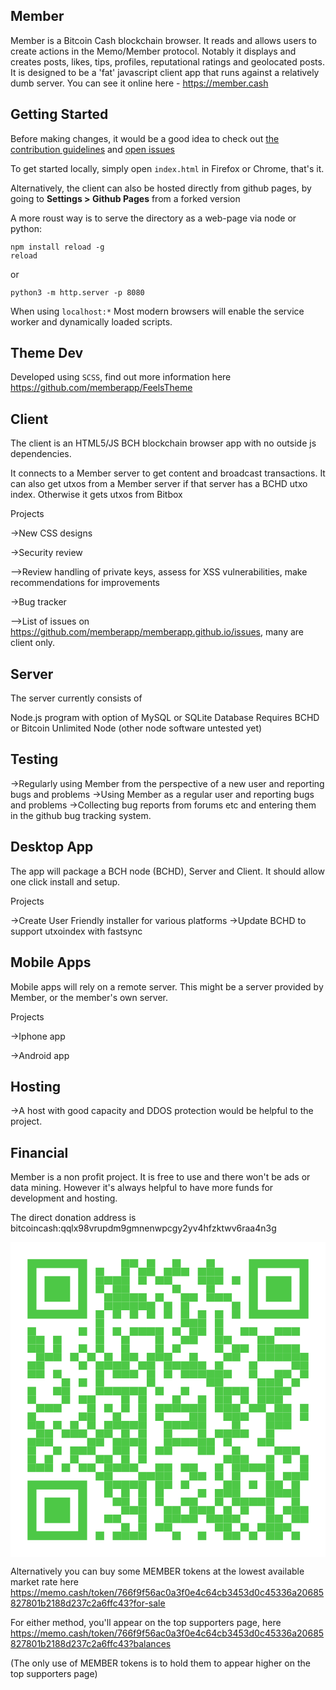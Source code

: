 ## Member

Member is a Bitcoin Cash blockchain browser. It reads and allows users to create actions in the Memo/Member protocol.
Notably it displays and creates posts, likes, tips, profiles, reputational ratings and geolocated posts.
It is designed to be a 'fat' javascript client app that runs against a relatively dumb server.
You can see it online here - https://member.cash

## Getting Started

Before making changes, it would be a good idea to check
out [the contribution guidelines](CONTRIBUTING.md)
and [open issues](https://github.com/memberapp/memberapp.github.io/issues)

To get started locally, simply open `index.html` in Firefox or Chrome, that's it.

Alternatively, the client can also be hosted directly from github pages,
by going to **Settings > Github Pages** from a forked version

A more roust way is to serve the directory as a web-page via node or python:

    npm install reload -g
    reload

or

    python3 -m http.server -p 8080

When using `localhost:*` Most modern browsers will enable the service worker
and dynamically loaded scripts.

## Theme Dev

Developed using `SCSS`, find out more information here https://github.com/memberapp/FeelsTheme

## Client

The client is an HTML5/JS BCH blockchain browser app with no outside js
dependencies.

It connects to a Member server to get content and broadcast transactions. It
can also get utxos from a Member server if that server has a BCHD utxo index.
Otherwise it gets utxos from Bitbox

Projects

->New CSS designs

->Security review

-->Review handling of private keys, assess for XSS vulnerabilities, make recommendations for improvements

->Bug tracker

-->List of issues on https://github.com/memberapp/memberapp.github.io/issues, many are client only.

## Server

The server currently consists of

Node.js program with option of MySQL or SQLite Database
Requires BCHD or Bitcoin Unlimited Node (other node software untested yet)

## Testing

->Regularly using Member from the perspective of a new user and reporting bugs and problems
->Using Member as a regular user and reporting bugs and problems
->Collecting bug reports from forums etc and entering them in the github bug tracking system.

## Desktop App

The app will package a BCH node (BCHD), Server and Client. It should allow one click install and setup.

Projects

->Create User Friendly installer for various platforms
->Update BCHD to support utxoindex with fastsync

## Mobile Apps

Mobile apps will rely on a remote server. This might be a server provided by Member, or the member's own server.

Projects

->Iphone app

->Android app

## Hosting

->A host with good capacity and DDOS protection would be helpful to the project.

## Financial

Member is a non profit project. It is free to use and there won't be ads or data mining. However it's always helpful to have more funds for development and hosting.

The direct donation address is bitcoincash:qqlx98vrupdm9gmnenwpcgy2yv4hfzktwv6raa4n3g

<?xml version="1.0" encoding="utf-8"?>
<!DOCTYPE svg PUBLIC "-//W3C//DTD SVG 1.1//EN" "http://www.w3.org/Graphics/SVG/1.1/DTD/svg11.dtd">
<svg version="1.1" id="Layer_1" xmlns="http://www.w3.org/2000/svg" xmlns:xlink="http://www.w3.org/1999/xlink" x="0px" y="0px"
width="1147px" height="1147px" viewBox="0 0 1147 1147" enable-background="new 0 0 1147 1147" xml:space="preserve">
<rect x="0" y="0" width="1147" height="1147" fill="rgb(255,255,255)" /><g transform="translate(62,62)"><g transform="translate(341,0) scale(0.31,0.31)"><g transform="" style="fill: rgb(77, 200, 70);">
<rect width="100" height="100"/>
</g></g><g transform="translate(372,0) scale(0.31,0.31)"><g transform="" style="fill: rgb(77, 200, 70);">
<rect width="100" height="100"/>
</g></g><g transform="translate(434,0) scale(0.31,0.31)"><g transform="" style="fill: rgb(77, 200, 70);">
<rect width="100" height="100"/>
</g></g><g transform="translate(527,0) scale(0.31,0.31)"><g transform="" style="fill: rgb(77, 200, 70);">
<rect width="100" height="100"/>
</g></g><g transform="translate(651,0) scale(0.31,0.31)"><g transform="" style="fill: rgb(77, 200, 70);">
<rect width="100" height="100"/>
</g></g><g transform="translate(248,31) scale(0.31,0.31)"><g transform="" style="fill: rgb(77, 200, 70);">
<rect width="100" height="100"/>
</g></g><g transform="translate(341,31) scale(0.31,0.31)"><g transform="" style="fill: rgb(77, 200, 70);">
<rect width="100" height="100"/>
</g></g><g transform="translate(403,31) scale(0.31,0.31)"><g transform="" style="fill: rgb(77, 200, 70);">
<rect width="100" height="100"/>
</g></g><g transform="translate(434,31) scale(0.31,0.31)"><g transform="" style="fill: rgb(77, 200, 70);">
<rect width="100" height="100"/>
</g></g><g transform="translate(496,31) scale(0.31,0.31)"><g transform="" style="fill: rgb(77, 200, 70);">
<rect width="100" height="100"/>
</g></g><g transform="translate(527,31) scale(0.31,0.31)"><g transform="" style="fill: rgb(77, 200, 70);">
<rect width="100" height="100"/>
</g></g><g transform="translate(558,31) scale(0.31,0.31)"><g transform="" style="fill: rgb(77, 200, 70);">
<rect width="100" height="100"/>
</g></g><g transform="translate(620,31) scale(0.31,0.31)"><g transform="" style="fill: rgb(77, 200, 70);">
<rect width="100" height="100"/>
</g></g><g transform="translate(651,31) scale(0.31,0.31)"><g transform="" style="fill: rgb(77, 200, 70);">
<rect width="100" height="100"/>
</g></g><g transform="translate(682,31) scale(0.31,0.31)"><g transform="" style="fill: rgb(77, 200, 70);">
<rect width="100" height="100"/>
</g></g><g transform="translate(248,62) scale(0.31,0.31)"><g transform="" style="fill: rgb(77, 200, 70);">
<rect width="100" height="100"/>
</g></g><g transform="translate(279,62) scale(0.31,0.31)"><g transform="" style="fill: rgb(77, 200, 70);">
<rect width="100" height="100"/>
</g></g><g transform="translate(310,62) scale(0.31,0.31)"><g transform="" style="fill: rgb(77, 200, 70);">
<rect width="100" height="100"/>
</g></g><g transform="translate(341,62) scale(0.31,0.31)"><g transform="" style="fill: rgb(77, 200, 70);">
<rect width="100" height="100"/>
</g></g><g transform="translate(403,62) scale(0.31,0.31)"><g transform="" style="fill: rgb(77, 200, 70);">
<rect width="100" height="100"/>
</g></g><g transform="translate(465,62) scale(0.31,0.31)"><g transform="" style="fill: rgb(77, 200, 70);">
<rect width="100" height="100"/>
</g></g><g transform="translate(496,62) scale(0.31,0.31)"><g transform="" style="fill: rgb(77, 200, 70);">
<rect width="100" height="100"/>
</g></g><g transform="translate(620,62) scale(0.31,0.31)"><g transform="" style="fill: rgb(77, 200, 70);">
<rect width="100" height="100"/>
</g></g><g transform="translate(651,62) scale(0.31,0.31)"><g transform="" style="fill: rgb(77, 200, 70);">
<rect width="100" height="100"/>
</g></g><g transform="translate(682,62) scale(0.31,0.31)"><g transform="" style="fill: rgb(77, 200, 70);">
<rect width="100" height="100"/>
</g></g><g transform="translate(744,62) scale(0.31,0.31)"><g transform="" style="fill: rgb(77, 200, 70);">
<rect width="100" height="100"/>
</g></g><g transform="translate(248,93) scale(0.31,0.31)"><g transform="" style="fill: rgb(77, 200, 70);">
<rect width="100" height="100"/>
</g></g><g transform="translate(310,93) scale(0.31,0.31)"><g transform="" style="fill: rgb(77, 200, 70);">
<rect width="100" height="100"/>
</g></g><g transform="translate(341,93) scale(0.31,0.31)"><g transform="" style="fill: rgb(77, 200, 70);">
<rect width="100" height="100"/>
</g></g><g transform="translate(527,93) scale(0.31,0.31)"><g transform="" style="fill: rgb(77, 200, 70);">
<rect width="100" height="100"/>
</g></g><g transform="translate(651,93) scale(0.31,0.31)"><g transform="" style="fill: rgb(77, 200, 70);">
<rect width="100" height="100"/>
</g></g><g transform="translate(279,124) scale(0.31,0.31)"><g transform="" style="fill: rgb(77, 200, 70);">
<rect width="100" height="100"/>
</g></g><g transform="translate(310,124) scale(0.31,0.31)"><g transform="" style="fill: rgb(77, 200, 70);">
<rect width="100" height="100"/>
</g></g><g transform="translate(341,124) scale(0.31,0.31)"><g transform="" style="fill: rgb(77, 200, 70);">
<rect width="100" height="100"/>
</g></g><g transform="translate(372,124) scale(0.31,0.31)"><g transform="" style="fill: rgb(77, 200, 70);">
<rect width="100" height="100"/>
</g></g><g transform="translate(403,124) scale(0.31,0.31)"><g transform="" style="fill: rgb(77, 200, 70);">
<rect width="100" height="100"/>
</g></g><g transform="translate(465,124) scale(0.31,0.31)"><g transform="" style="fill: rgb(77, 200, 70);">
<rect width="100" height="100"/>
</g></g><g transform="translate(558,124) scale(0.31,0.31)"><g transform="" style="fill: rgb(77, 200, 70);">
<rect width="100" height="100"/>
</g></g><g transform="translate(589,124) scale(0.31,0.31)"><g transform="" style="fill: rgb(77, 200, 70);">
<rect width="100" height="100"/>
</g></g><g transform="translate(651,124) scale(0.31,0.31)"><g transform="" style="fill: rgb(77, 200, 70);">
<rect width="100" height="100"/>
</g></g><g transform="translate(682,124) scale(0.31,0.31)"><g transform="" style="fill: rgb(77, 200, 70);">
<rect width="100" height="100"/>
</g></g><g transform="translate(713,124) scale(0.31,0.31)"><g transform="" style="fill: rgb(77, 200, 70);">
<rect width="100" height="100"/>
</g></g><g transform="translate(279,155) scale(0.31,0.31)"><g transform="" style="fill: rgb(77, 200, 70);">
<rect width="100" height="100"/>
</g></g><g transform="translate(310,155) scale(0.31,0.31)"><g transform="" style="fill: rgb(77, 200, 70);">
<rect width="100" height="100"/>
</g></g><g transform="translate(341,155) scale(0.31,0.31)"><g transform="" style="fill: rgb(77, 200, 70);">
<rect width="100" height="100"/>
</g></g><g transform="translate(372,155) scale(0.31,0.31)"><g transform="" style="fill: rgb(77, 200, 70);">
<rect width="100" height="100"/>
</g></g><g transform="translate(403,155) scale(0.31,0.31)"><g transform="" style="fill: rgb(77, 200, 70);">
<rect width="100" height="100"/>
</g></g><g transform="translate(434,155) scale(0.31,0.31)"><g transform="" style="fill: rgb(77, 200, 70);">
<rect width="100" height="100"/>
</g></g><g transform="translate(496,155) scale(0.31,0.31)"><g transform="" style="fill: rgb(77, 200, 70);">
<rect width="100" height="100"/>
</g></g><g transform="translate(558,155) scale(0.31,0.31)"><g transform="" style="fill: rgb(77, 200, 70);">
<rect width="100" height="100"/>
</g></g><g transform="translate(744,155) scale(0.31,0.31)"><g transform="" style="fill: rgb(77, 200, 70);">
<rect width="100" height="100"/>
</g></g><g transform="translate(248,186) scale(0.31,0.31)"><g transform="" style="fill: rgb(77, 200, 70);">
<rect width="100" height="100"/>
</g></g><g transform="translate(310,186) scale(0.31,0.31)"><g transform="" style="fill: rgb(77, 200, 70);">
<rect width="100" height="100"/>
</g></g><g transform="translate(372,186) scale(0.31,0.31)"><g transform="" style="fill: rgb(77, 200, 70);">
<rect width="100" height="100"/>
</g></g><g transform="translate(434,186) scale(0.31,0.31)"><g transform="" style="fill: rgb(77, 200, 70);">
<rect width="100" height="100"/>
</g></g><g transform="translate(496,186) scale(0.31,0.31)"><g transform="" style="fill: rgb(77, 200, 70);">
<rect width="100" height="100"/>
</g></g><g transform="translate(558,186) scale(0.31,0.31)"><g transform="" style="fill: rgb(77, 200, 70);">
<rect width="100" height="100"/>
</g></g><g transform="translate(620,186) scale(0.31,0.31)"><g transform="" style="fill: rgb(77, 200, 70);">
<rect width="100" height="100"/>
</g></g><g transform="translate(682,186) scale(0.31,0.31)"><g transform="" style="fill: rgb(77, 200, 70);">
<rect width="100" height="100"/>
</g></g><g transform="translate(744,186) scale(0.31,0.31)"><g transform="" style="fill: rgb(77, 200, 70);">
<rect width="100" height="100"/>
</g></g><g transform="translate(248,217) scale(0.31,0.31)"><g transform="" style="fill: rgb(77, 200, 70);">
<rect width="100" height="100"/>
</g></g><g transform="translate(558,217) scale(0.31,0.31)"><g transform="" style="fill: rgb(77, 200, 70);">
<rect width="100" height="100"/>
</g></g><g transform="translate(589,217) scale(0.31,0.31)"><g transform="" style="fill: rgb(77, 200, 70);">
<rect width="100" height="100"/>
</g></g><g transform="translate(620,217) scale(0.31,0.31)"><g transform="" style="fill: rgb(77, 200, 70);">
<rect width="100" height="100"/>
</g></g><g transform="translate(682,217) scale(0.31,0.31)"><g transform="" style="fill: rgb(77, 200, 70);">
<rect width="100" height="100"/>
</g></g><g transform="translate(0,248) scale(0.31,0.31)"><g transform="" style="fill: rgb(77, 200, 70);">
<rect width="100" height="100"/>
</g></g><g transform="translate(186,248) scale(0.31,0.31)"><g transform="" style="fill: rgb(77, 200, 70);">
<rect width="100" height="100"/>
</g></g><g transform="translate(248,248) scale(0.31,0.31)"><g transform="" style="fill: rgb(77, 200, 70);">
<rect width="100" height="100"/>
</g></g><g transform="translate(310,248) scale(0.31,0.31)"><g transform="" style="fill: rgb(77, 200, 70);">
<rect width="100" height="100"/>
</g></g><g transform="translate(372,248) scale(0.31,0.31)"><g transform="" style="fill: rgb(77, 200, 70);">
<rect width="100" height="100"/>
</g></g><g transform="translate(403,248) scale(0.31,0.31)"><g transform="" style="fill: rgb(77, 200, 70);">
<rect width="100" height="100"/>
</g></g><g transform="translate(434,248) scale(0.31,0.31)"><g transform="" style="fill: rgb(77, 200, 70);">
<rect width="100" height="100"/>
</g></g><g transform="translate(465,248) scale(0.31,0.31)"><g transform="" style="fill: rgb(77, 200, 70);">
<rect width="100" height="100"/>
</g></g><g transform="translate(527,248) scale(0.31,0.31)"><g transform="" style="fill: rgb(77, 200, 70);">
<rect width="100" height="100"/>
</g></g><g transform="translate(589,248) scale(0.31,0.31)"><g transform="" style="fill: rgb(77, 200, 70);">
<rect width="100" height="100"/>
</g></g><g transform="translate(620,248) scale(0.31,0.31)"><g transform="" style="fill: rgb(77, 200, 70);">
<rect width="100" height="100"/>
</g></g><g transform="translate(682,248) scale(0.31,0.31)"><g transform="" style="fill: rgb(77, 200, 70);">
<rect width="100" height="100"/>
</g></g><g transform="translate(775,248) scale(0.31,0.31)"><g transform="" style="fill: rgb(77, 200, 70);">
<rect width="100" height="100"/>
</g></g><g transform="translate(806,248) scale(0.31,0.31)"><g transform="" style="fill: rgb(77, 200, 70);">
<rect width="100" height="100"/>
</g></g><g transform="translate(899,248) scale(0.31,0.31)"><g transform="" style="fill: rgb(77, 200, 70);">
<rect width="100" height="100"/>
</g></g><g transform="translate(930,248) scale(0.31,0.31)"><g transform="" style="fill: rgb(77, 200, 70);">
<rect width="100" height="100"/>
</g></g><g transform="translate(961,248) scale(0.31,0.31)"><g transform="" style="fill: rgb(77, 200, 70);">
<rect width="100" height="100"/>
</g></g><g transform="translate(0,279) scale(0.31,0.31)"><g transform="" style="fill: rgb(77, 200, 70);">
<rect width="100" height="100"/>
</g></g><g transform="translate(31,279) scale(0.31,0.31)"><g transform="" style="fill: rgb(77, 200, 70);">
<rect width="100" height="100"/>
</g></g><g transform="translate(93,279) scale(0.31,0.31)"><g transform="" style="fill: rgb(77, 200, 70);">
<rect width="100" height="100"/>
</g></g><g transform="translate(248,279) scale(0.31,0.31)"><g transform="" style="fill: rgb(77, 200, 70);">
<rect width="100" height="100"/>
</g></g><g transform="translate(341,279) scale(0.31,0.31)"><g transform="" style="fill: rgb(77, 200, 70);">
<rect width="100" height="100"/>
</g></g><g transform="translate(465,279) scale(0.31,0.31)"><g transform="" style="fill: rgb(77, 200, 70);">
<rect width="100" height="100"/>
</g></g><g transform="translate(558,279) scale(0.31,0.31)"><g transform="" style="fill: rgb(77, 200, 70);">
<rect width="100" height="100"/>
</g></g><g transform="translate(589,279) scale(0.31,0.31)"><g transform="" style="fill: rgb(77, 200, 70);">
<rect width="100" height="100"/>
</g></g><g transform="translate(682,279) scale(0.31,0.31)"><g transform="" style="fill: rgb(77, 200, 70);">
<rect width="100" height="100"/>
</g></g><g transform="translate(713,279) scale(0.31,0.31)"><g transform="" style="fill: rgb(77, 200, 70);">
<rect width="100" height="100"/>
</g></g><g transform="translate(837,279) scale(0.31,0.31)"><g transform="" style="fill: rgb(77, 200, 70);">
<rect width="100" height="100"/>
</g></g><g transform="translate(868,279) scale(0.31,0.31)"><g transform="" style="fill: rgb(77, 200, 70);">
<rect width="100" height="100"/>
</g></g><g transform="translate(0,310) scale(0.31,0.31)"><g transform="" style="fill: rgb(77, 200, 70);">
<rect width="100" height="100"/>
</g></g><g transform="translate(31,310) scale(0.31,0.31)"><g transform="" style="fill: rgb(77, 200, 70);">
<rect width="100" height="100"/>
</g></g><g transform="translate(93,310) scale(0.31,0.31)"><g transform="" style="fill: rgb(77, 200, 70);">
<rect width="100" height="100"/>
</g></g><g transform="translate(186,310) scale(0.31,0.31)"><g transform="" style="fill: rgb(77, 200, 70);">
<rect width="100" height="100"/>
</g></g><g transform="translate(248,310) scale(0.31,0.31)"><g transform="" style="fill: rgb(77, 200, 70);">
<rect width="100" height="100"/>
</g></g><g transform="translate(341,310) scale(0.31,0.31)"><g transform="" style="fill: rgb(77, 200, 70);">
<rect width="100" height="100"/>
</g></g><g transform="translate(465,310) scale(0.31,0.31)"><g transform="" style="fill: rgb(77, 200, 70);">
<rect width="100" height="100"/>
</g></g><g transform="translate(527,310) scale(0.31,0.31)"><g transform="" style="fill: rgb(77, 200, 70);">
<rect width="100" height="100"/>
</g></g><g transform="translate(682,310) scale(0.31,0.31)"><g transform="" style="fill: rgb(77, 200, 70);">
<rect width="100" height="100"/>
</g></g><g transform="translate(744,310) scale(0.31,0.31)"><g transform="" style="fill: rgb(77, 200, 70);">
<rect width="100" height="100"/>
</g></g><g transform="translate(775,310) scale(0.31,0.31)"><g transform="" style="fill: rgb(77, 200, 70);">
<rect width="100" height="100"/>
</g></g><g transform="translate(837,310) scale(0.31,0.31)"><g transform="" style="fill: rgb(77, 200, 70);">
<rect width="100" height="100"/>
</g></g><g transform="translate(868,310) scale(0.31,0.31)"><g transform="" style="fill: rgb(77, 200, 70);">
<rect width="100" height="100"/>
</g></g><g transform="translate(899,310) scale(0.31,0.31)"><g transform="" style="fill: rgb(77, 200, 70);">
<rect width="100" height="100"/>
</g></g><g transform="translate(930,310) scale(0.31,0.31)"><g transform="" style="fill: rgb(77, 200, 70);">
<rect width="100" height="100"/>
</g></g><g transform="translate(961,310) scale(0.31,0.31)"><g transform="" style="fill: rgb(77, 200, 70);">
<rect width="100" height="100"/>
</g></g><g transform="translate(31,341) scale(0.31,0.31)"><g transform="" style="fill: rgb(77, 200, 70);">
<rect width="100" height="100"/>
</g></g><g transform="translate(62,341) scale(0.31,0.31)"><g transform="" style="fill: rgb(77, 200, 70);">
<rect width="100" height="100"/>
</g></g><g transform="translate(93,341) scale(0.31,0.31)"><g transform="" style="fill: rgb(77, 200, 70);">
<rect width="100" height="100"/>
</g></g><g transform="translate(155,341) scale(0.31,0.31)"><g transform="" style="fill: rgb(77, 200, 70);">
<rect width="100" height="100"/>
</g></g><g transform="translate(217,341) scale(0.31,0.31)"><g transform="" style="fill: rgb(77, 200, 70);">
<rect width="100" height="100"/>
</g></g><g transform="translate(279,341) scale(0.31,0.31)"><g transform="" style="fill: rgb(77, 200, 70);">
<rect width="100" height="100"/>
</g></g><g transform="translate(341,341) scale(0.31,0.31)"><g transform="" style="fill: rgb(77, 200, 70);">
<rect width="100" height="100"/>
</g></g><g transform="translate(372,341) scale(0.31,0.31)"><g transform="" style="fill: rgb(77, 200, 70);">
<rect width="100" height="100"/>
</g></g><g transform="translate(434,341) scale(0.31,0.31)"><g transform="" style="fill: rgb(77, 200, 70);">
<rect width="100" height="100"/>
</g></g><g transform="translate(465,341) scale(0.31,0.31)"><g transform="" style="fill: rgb(77, 200, 70);">
<rect width="100" height="100"/>
</g></g><g transform="translate(496,341) scale(0.31,0.31)"><g transform="" style="fill: rgb(77, 200, 70);">
<rect width="100" height="100"/>
</g></g><g transform="translate(589,341) scale(0.31,0.31)"><g transform="" style="fill: rgb(77, 200, 70);">
<rect width="100" height="100"/>
</g></g><g transform="translate(713,341) scale(0.31,0.31)"><g transform="" style="fill: rgb(77, 200, 70);">
<rect width="100" height="100"/>
</g></g><g transform="translate(744,341) scale(0.31,0.31)"><g transform="" style="fill: rgb(77, 200, 70);">
<rect width="100" height="100"/>
</g></g><g transform="translate(837,341) scale(0.31,0.31)"><g transform="" style="fill: rgb(77, 200, 70);">
<rect width="100" height="100"/>
</g></g><g transform="translate(868,341) scale(0.31,0.31)"><g transform="" style="fill: rgb(77, 200, 70);">
<rect width="100" height="100"/>
</g></g><g transform="translate(899,341) scale(0.31,0.31)"><g transform="" style="fill: rgb(77, 200, 70);">
<rect width="100" height="100"/>
</g></g><g transform="translate(930,341) scale(0.31,0.31)"><g transform="" style="fill: rgb(77, 200, 70);">
<rect width="100" height="100"/>
</g></g><g transform="translate(961,341) scale(0.31,0.31)"><g transform="" style="fill: rgb(77, 200, 70);">
<rect width="100" height="100"/>
</g></g><g transform="translate(992,341) scale(0.31,0.31)"><g transform="" style="fill: rgb(77, 200, 70);">
<rect width="100" height="100"/>
</g></g><g transform="translate(0,372) scale(0.31,0.31)"><g transform="" style="fill: rgb(77, 200, 70);">
<rect width="100" height="100"/>
</g></g><g transform="translate(31,372) scale(0.31,0.31)"><g transform="" style="fill: rgb(77, 200, 70);">
<rect width="100" height="100"/>
</g></g><g transform="translate(186,372) scale(0.31,0.31)"><g transform="" style="fill: rgb(77, 200, 70);">
<rect width="100" height="100"/>
</g></g><g transform="translate(248,372) scale(0.31,0.31)"><g transform="" style="fill: rgb(77, 200, 70);">
<rect width="100" height="100"/>
</g></g><g transform="translate(279,372) scale(0.31,0.31)"><g transform="" style="fill: rgb(77, 200, 70);">
<rect width="100" height="100"/>
</g></g><g transform="translate(310,372) scale(0.31,0.31)"><g transform="" style="fill: rgb(77, 200, 70);">
<rect width="100" height="100"/>
</g></g><g transform="translate(341,372) scale(0.31,0.31)"><g transform="" style="fill: rgb(77, 200, 70);">
<rect width="100" height="100"/>
</g></g><g transform="translate(403,372) scale(0.31,0.31)"><g transform="" style="fill: rgb(77, 200, 70);">
<rect width="100" height="100"/>
</g></g><g transform="translate(434,372) scale(0.31,0.31)"><g transform="" style="fill: rgb(77, 200, 70);">
<rect width="100" height="100"/>
</g></g><g transform="translate(496,372) scale(0.31,0.31)"><g transform="" style="fill: rgb(77, 200, 70);">
<rect width="100" height="100"/>
</g></g><g transform="translate(527,372) scale(0.31,0.31)"><g transform="" style="fill: rgb(77, 200, 70);">
<rect width="100" height="100"/>
</g></g><g transform="translate(558,372) scale(0.31,0.31)"><g transform="" style="fill: rgb(77, 200, 70);">
<rect width="100" height="100"/>
</g></g><g transform="translate(589,372) scale(0.31,0.31)"><g transform="" style="fill: rgb(77, 200, 70);">
<rect width="100" height="100"/>
</g></g><g transform="translate(620,372) scale(0.31,0.31)"><g transform="" style="fill: rgb(77, 200, 70);">
<rect width="100" height="100"/>
</g></g><g transform="translate(682,372) scale(0.31,0.31)"><g transform="" style="fill: rgb(77, 200, 70);">
<rect width="100" height="100"/>
</g></g><g transform="translate(806,372) scale(0.31,0.31)"><g transform="" style="fill: rgb(77, 200, 70);">
<rect width="100" height="100"/>
</g></g><g transform="translate(961,372) scale(0.31,0.31)"><g transform="" style="fill: rgb(77, 200, 70);">
<rect width="100" height="100"/>
</g></g><g transform="translate(992,372) scale(0.31,0.31)"><g transform="" style="fill: rgb(77, 200, 70);">
<rect width="100" height="100"/>
</g></g><g transform="translate(0,403) scale(0.31,0.31)"><g transform="" style="fill: rgb(77, 200, 70);">
<rect width="100" height="100"/>
</g></g><g transform="translate(31,403) scale(0.31,0.31)"><g transform="" style="fill: rgb(77, 200, 70);">
<rect width="100" height="100"/>
</g></g><g transform="translate(93,403) scale(0.31,0.31)"><g transform="" style="fill: rgb(77, 200, 70);">
<rect width="100" height="100"/>
</g></g><g transform="translate(248,403) scale(0.31,0.31)"><g transform="" style="fill: rgb(77, 200, 70);">
<rect width="100" height="100"/>
</g></g><g transform="translate(310,403) scale(0.31,0.31)"><g transform="" style="fill: rgb(77, 200, 70);">
<rect width="100" height="100"/>
</g></g><g transform="translate(341,403) scale(0.31,0.31)"><g transform="" style="fill: rgb(77, 200, 70);">
<rect width="100" height="100"/>
</g></g><g transform="translate(372,403) scale(0.31,0.31)"><g transform="" style="fill: rgb(77, 200, 70);">
<rect width="100" height="100"/>
</g></g><g transform="translate(434,403) scale(0.31,0.31)"><g transform="" style="fill: rgb(77, 200, 70);">
<rect width="100" height="100"/>
</g></g><g transform="translate(496,403) scale(0.31,0.31)"><g transform="" style="fill: rgb(77, 200, 70);">
<rect width="100" height="100"/>
</g></g><g transform="translate(558,403) scale(0.31,0.31)"><g transform="" style="fill: rgb(77, 200, 70);">
<rect width="100" height="100"/>
</g></g><g transform="translate(589,403) scale(0.31,0.31)"><g transform="" style="fill: rgb(77, 200, 70);">
<rect width="100" height="100"/>
</g></g><g transform="translate(620,403) scale(0.31,0.31)"><g transform="" style="fill: rgb(77, 200, 70);">
<rect width="100" height="100"/>
</g></g><g transform="translate(651,403) scale(0.31,0.31)"><g transform="" style="fill: rgb(77, 200, 70);">
<rect width="100" height="100"/>
</g></g><g transform="translate(682,403) scale(0.31,0.31)"><g transform="" style="fill: rgb(77, 200, 70);">
<rect width="100" height="100"/>
</g></g><g transform="translate(713,403) scale(0.31,0.31)"><g transform="" style="fill: rgb(77, 200, 70);">
<rect width="100" height="100"/>
</g></g><g transform="translate(806,403) scale(0.31,0.31)"><g transform="" style="fill: rgb(77, 200, 70);">
<rect width="100" height="100"/>
</g></g><g transform="translate(899,403) scale(0.31,0.31)"><g transform="" style="fill: rgb(77, 200, 70);">
<rect width="100" height="100"/>
</g></g><g transform="translate(930,403) scale(0.31,0.31)"><g transform="" style="fill: rgb(77, 200, 70);">
<rect width="100" height="100"/>
</g></g><g transform="translate(992,403) scale(0.31,0.31)"><g transform="" style="fill: rgb(77, 200, 70);">
<rect width="100" height="100"/>
</g></g><g transform="translate(124,434) scale(0.31,0.31)"><g transform="" style="fill: rgb(77, 200, 70);">
<rect width="100" height="100"/>
</g></g><g transform="translate(186,434) scale(0.31,0.31)"><g transform="" style="fill: rgb(77, 200, 70);">
<rect width="100" height="100"/>
</g></g><g transform="translate(248,434) scale(0.31,0.31)"><g transform="" style="fill: rgb(77, 200, 70);">
<rect width="100" height="100"/>
</g></g><g transform="translate(434,434) scale(0.31,0.31)"><g transform="" style="fill: rgb(77, 200, 70);">
<rect width="100" height="100"/>
</g></g><g transform="translate(651,434) scale(0.31,0.31)"><g transform="" style="fill: rgb(77, 200, 70);">
<rect width="100" height="100"/>
</g></g><g transform="translate(682,434) scale(0.31,0.31)"><g transform="" style="fill: rgb(77, 200, 70);">
<rect width="100" height="100"/>
</g></g><g transform="translate(837,434) scale(0.31,0.31)"><g transform="" style="fill: rgb(77, 200, 70);">
<rect width="100" height="100"/>
</g></g><g transform="translate(868,434) scale(0.31,0.31)"><g transform="" style="fill: rgb(77, 200, 70);">
<rect width="100" height="100"/>
</g></g><g transform="translate(899,434) scale(0.31,0.31)"><g transform="" style="fill: rgb(77, 200, 70);">
<rect width="100" height="100"/>
</g></g><g transform="translate(961,434) scale(0.31,0.31)"><g transform="" style="fill: rgb(77, 200, 70);">
<rect width="100" height="100"/>
</g></g><g transform="translate(0,465) scale(0.31,0.31)"><g transform="" style="fill: rgb(77, 200, 70);">
<rect width="100" height="100"/>
</g></g><g transform="translate(93,465) scale(0.31,0.31)"><g transform="" style="fill: rgb(77, 200, 70);">
<rect width="100" height="100"/>
</g></g><g transform="translate(124,465) scale(0.31,0.31)"><g transform="" style="fill: rgb(77, 200, 70);">
<rect width="100" height="100"/>
</g></g><g transform="translate(248,465) scale(0.31,0.31)"><g transform="" style="fill: rgb(77, 200, 70);">
<rect width="100" height="100"/>
</g></g><g transform="translate(279,465) scale(0.31,0.31)"><g transform="" style="fill: rgb(77, 200, 70);">
<rect width="100" height="100"/>
</g></g><g transform="translate(310,465) scale(0.31,0.31)"><g transform="" style="fill: rgb(77, 200, 70);">
<rect width="100" height="100"/>
</g></g><g transform="translate(341,465) scale(0.31,0.31)"><g transform="" style="fill: rgb(77, 200, 70);">
<rect width="100" height="100"/>
</g></g><g transform="translate(372,465) scale(0.31,0.31)"><g transform="" style="fill: rgb(77, 200, 70);">
<rect width="100" height="100"/>
</g></g><g transform="translate(403,465) scale(0.31,0.31)"><g transform="" style="fill: rgb(77, 200, 70);">
<rect width="100" height="100"/>
</g></g><g transform="translate(465,465) scale(0.31,0.31)"><g transform="" style="fill: rgb(77, 200, 70);">
<rect width="100" height="100"/>
</g></g><g transform="translate(558,465) scale(0.31,0.31)"><g transform="" style="fill: rgb(77, 200, 70);">
<rect width="100" height="100"/>
</g></g><g transform="translate(682,465) scale(0.31,0.31)"><g transform="" style="fill: rgb(77, 200, 70);">
<rect width="100" height="100"/>
</g></g><g transform="translate(713,465) scale(0.31,0.31)"><g transform="" style="fill: rgb(77, 200, 70);">
<rect width="100" height="100"/>
</g></g><g transform="translate(744,465) scale(0.31,0.31)"><g transform="" style="fill: rgb(77, 200, 70);">
<rect width="100" height="100"/>
</g></g><g transform="translate(775,465) scale(0.31,0.31)"><g transform="" style="fill: rgb(77, 200, 70);">
<rect width="100" height="100"/>
</g></g><g transform="translate(837,465) scale(0.31,0.31)"><g transform="" style="fill: rgb(77, 200, 70);">
<rect width="100" height="100"/>
</g></g><g transform="translate(868,465) scale(0.31,0.31)"><g transform="" style="fill: rgb(77, 200, 70);">
<rect width="100" height="100"/>
</g></g><g transform="translate(899,465) scale(0.31,0.31)"><g transform="" style="fill: rgb(77, 200, 70);">
<rect width="100" height="100"/>
</g></g><g transform="translate(930,465) scale(0.31,0.31)"><g transform="" style="fill: rgb(77, 200, 70);">
<rect width="100" height="100"/>
</g></g><g transform="translate(0,496) scale(0.31,0.31)"><g transform="" style="fill: rgb(77, 200, 70);">
<rect width="100" height="100"/>
</g></g><g transform="translate(124,496) scale(0.31,0.31)"><g transform="" style="fill: rgb(77, 200, 70);">
<rect width="100" height="100"/>
</g></g><g transform="translate(186,496) scale(0.31,0.31)"><g transform="" style="fill: rgb(77, 200, 70);">
<rect width="100" height="100"/>
</g></g><g transform="translate(217,496) scale(0.31,0.31)"><g transform="" style="fill: rgb(77, 200, 70);">
<rect width="100" height="100"/>
</g></g><g transform="translate(341,496) scale(0.31,0.31)"><g transform="" style="fill: rgb(77, 200, 70);">
<rect width="100" height="100"/>
</g></g><g transform="translate(403,496) scale(0.31,0.31)"><g transform="" style="fill: rgb(77, 200, 70);">
<rect width="100" height="100"/>
</g></g><g transform="translate(527,496) scale(0.31,0.31)"><g transform="" style="fill: rgb(77, 200, 70);">
<rect width="100" height="100"/>
</g></g><g transform="translate(620,496) scale(0.31,0.31)"><g transform="" style="fill: rgb(77, 200, 70);">
<rect width="100" height="100"/>
</g></g><g transform="translate(682,496) scale(0.31,0.31)"><g transform="" style="fill: rgb(77, 200, 70);">
<rect width="100" height="100"/>
</g></g><g transform="translate(713,496) scale(0.31,0.31)"><g transform="" style="fill: rgb(77, 200, 70);">
<rect width="100" height="100"/>
</g></g><g transform="translate(775,496) scale(0.31,0.31)"><g transform="" style="fill: rgb(77, 200, 70);">
<rect width="100" height="100"/>
</g></g><g transform="translate(837,496) scale(0.31,0.31)"><g transform="" style="fill: rgb(77, 200, 70);">
<rect width="100" height="100"/>
</g></g><g transform="translate(868,496) scale(0.31,0.31)"><g transform="" style="fill: rgb(77, 200, 70);">
<rect width="100" height="100"/>
</g></g><g transform="translate(899,496) scale(0.31,0.31)"><g transform="" style="fill: rgb(77, 200, 70);">
<rect width="100" height="100"/>
</g></g><g transform="translate(31,527) scale(0.31,0.31)"><g transform="" style="fill: rgb(77, 200, 70);">
<rect width="100" height="100"/>
</g></g><g transform="translate(62,527) scale(0.31,0.31)"><g transform="" style="fill: rgb(77, 200, 70);">
<rect width="100" height="100"/>
</g></g><g transform="translate(93,527) scale(0.31,0.31)"><g transform="" style="fill: rgb(77, 200, 70);">
<rect width="100" height="100"/>
</g></g><g transform="translate(217,527) scale(0.31,0.31)"><g transform="" style="fill: rgb(77, 200, 70);">
<rect width="100" height="100"/>
</g></g><g transform="translate(279,527) scale(0.31,0.31)"><g transform="" style="fill: rgb(77, 200, 70);">
<rect width="100" height="100"/>
</g></g><g transform="translate(341,527) scale(0.31,0.31)"><g transform="" style="fill: rgb(77, 200, 70);">
<rect width="100" height="100"/>
</g></g><g transform="translate(403,527) scale(0.31,0.31)"><g transform="" style="fill: rgb(77, 200, 70);">
<rect width="100" height="100"/>
</g></g><g transform="translate(465,527) scale(0.31,0.31)"><g transform="" style="fill: rgb(77, 200, 70);">
<rect width="100" height="100"/>
</g></g><g transform="translate(496,527) scale(0.31,0.31)"><g transform="" style="fill: rgb(77, 200, 70);">
<rect width="100" height="100"/>
</g></g><g transform="translate(527,527) scale(0.31,0.31)"><g transform="" style="fill: rgb(77, 200, 70);">
<rect width="100" height="100"/>
</g></g><g transform="translate(558,527) scale(0.31,0.31)"><g transform="" style="fill: rgb(77, 200, 70);">
<rect width="100" height="100"/>
</g></g><g transform="translate(589,527) scale(0.31,0.31)"><g transform="" style="fill: rgb(77, 200, 70);">
<rect width="100" height="100"/>
</g></g><g transform="translate(620,527) scale(0.31,0.31)"><g transform="" style="fill: rgb(77, 200, 70);">
<rect width="100" height="100"/>
</g></g><g transform="translate(682,527) scale(0.31,0.31)"><g transform="" style="fill: rgb(77, 200, 70);">
<rect width="100" height="100"/>
</g></g><g transform="translate(713,527) scale(0.31,0.31)"><g transform="" style="fill: rgb(77, 200, 70);">
<rect width="100" height="100"/>
</g></g><g transform="translate(744,527) scale(0.31,0.31)"><g transform="" style="fill: rgb(77, 200, 70);">
<rect width="100" height="100"/>
</g></g><g transform="translate(806,527) scale(0.31,0.31)"><g transform="" style="fill: rgb(77, 200, 70);">
<rect width="100" height="100"/>
</g></g><g transform="translate(837,527) scale(0.31,0.31)"><g transform="" style="fill: rgb(77, 200, 70);">
<rect width="100" height="100"/>
</g></g><g transform="translate(899,527) scale(0.31,0.31)"><g transform="" style="fill: rgb(77, 200, 70);">
<rect width="100" height="100"/>
</g></g><g transform="translate(930,527) scale(0.31,0.31)"><g transform="" style="fill: rgb(77, 200, 70);">
<rect width="100" height="100"/>
</g></g><g transform="translate(992,527) scale(0.31,0.31)"><g transform="" style="fill: rgb(77, 200, 70);">
<rect width="100" height="100"/>
</g></g><g transform="translate(0,558) scale(0.31,0.31)"><g transform="" style="fill: rgb(77, 200, 70);">
<rect width="100" height="100"/>
</g></g><g transform="translate(186,558) scale(0.31,0.31)"><g transform="" style="fill: rgb(77, 200, 70);">
<rect width="100" height="100"/>
</g></g><g transform="translate(217,558) scale(0.31,0.31)"><g transform="" style="fill: rgb(77, 200, 70);">
<rect width="100" height="100"/>
</g></g><g transform="translate(310,558) scale(0.31,0.31)"><g transform="" style="fill: rgb(77, 200, 70);">
<rect width="100" height="100"/>
</g></g><g transform="translate(403,558) scale(0.31,0.31)"><g transform="" style="fill: rgb(77, 200, 70);">
<rect width="100" height="100"/>
</g></g><g transform="translate(465,558) scale(0.31,0.31)"><g transform="" style="fill: rgb(77, 200, 70);">
<rect width="100" height="100"/>
</g></g><g transform="translate(589,558) scale(0.31,0.31)"><g transform="" style="fill: rgb(77, 200, 70);">
<rect width="100" height="100"/>
</g></g><g transform="translate(620,558) scale(0.31,0.31)"><g transform="" style="fill: rgb(77, 200, 70);">
<rect width="100" height="100"/>
</g></g><g transform="translate(713,558) scale(0.31,0.31)"><g transform="" style="fill: rgb(77, 200, 70);">
<rect width="100" height="100"/>
</g></g><g transform="translate(744,558) scale(0.31,0.31)"><g transform="" style="fill: rgb(77, 200, 70);">
<rect width="100" height="100"/>
</g></g><g transform="translate(775,558) scale(0.31,0.31)"><g transform="" style="fill: rgb(77, 200, 70);">
<rect width="100" height="100"/>
</g></g><g transform="translate(868,558) scale(0.31,0.31)"><g transform="" style="fill: rgb(77, 200, 70);">
<rect width="100" height="100"/>
</g></g><g transform="translate(899,558) scale(0.31,0.31)"><g transform="" style="fill: rgb(77, 200, 70);">
<rect width="100" height="100"/>
</g></g><g transform="translate(930,558) scale(0.31,0.31)"><g transform="" style="fill: rgb(77, 200, 70);">
<rect width="100" height="100"/>
</g></g><g transform="translate(992,558) scale(0.31,0.31)"><g transform="" style="fill: rgb(77, 200, 70);">
<rect width="100" height="100"/>
</g></g><g transform="translate(0,589) scale(0.31,0.31)"><g transform="" style="fill: rgb(77, 200, 70);">
<rect width="100" height="100"/>
</g></g><g transform="translate(31,589) scale(0.31,0.31)"><g transform="" style="fill: rgb(77, 200, 70);">
<rect width="100" height="100"/>
</g></g><g transform="translate(93,589) scale(0.31,0.31)"><g transform="" style="fill: rgb(77, 200, 70);">
<rect width="100" height="100"/>
</g></g><g transform="translate(155,589) scale(0.31,0.31)"><g transform="" style="fill: rgb(77, 200, 70);">
<rect width="100" height="100"/>
</g></g><g transform="translate(217,589) scale(0.31,0.31)"><g transform="" style="fill: rgb(77, 200, 70);">
<rect width="100" height="100"/>
</g></g><g transform="translate(279,589) scale(0.31,0.31)"><g transform="" style="fill: rgb(77, 200, 70);">
<rect width="100" height="100"/>
</g></g><g transform="translate(310,589) scale(0.31,0.31)"><g transform="" style="fill: rgb(77, 200, 70);">
<rect width="100" height="100"/>
</g></g><g transform="translate(341,589) scale(0.31,0.31)"><g transform="" style="fill: rgb(77, 200, 70);">
<rect width="100" height="100"/>
</g></g><g transform="translate(372,589) scale(0.31,0.31)"><g transform="" style="fill: rgb(77, 200, 70);">
<rect width="100" height="100"/>
</g></g><g transform="translate(403,589) scale(0.31,0.31)"><g transform="" style="fill: rgb(77, 200, 70);">
<rect width="100" height="100"/>
</g></g><g transform="translate(496,589) scale(0.31,0.31)"><g transform="" style="fill: rgb(77, 200, 70);">
<rect width="100" height="100"/>
</g></g><g transform="translate(527,589) scale(0.31,0.31)"><g transform="" style="fill: rgb(77, 200, 70);">
<rect width="100" height="100"/>
</g></g><g transform="translate(558,589) scale(0.31,0.31)"><g transform="" style="fill: rgb(77, 200, 70);">
<rect width="100" height="100"/>
</g></g><g transform="translate(589,589) scale(0.31,0.31)"><g transform="" style="fill: rgb(77, 200, 70);">
<rect width="100" height="100"/>
</g></g><g transform="translate(620,589) scale(0.31,0.31)"><g transform="" style="fill: rgb(77, 200, 70);">
<rect width="100" height="100"/>
</g></g><g transform="translate(744,589) scale(0.31,0.31)"><g transform="" style="fill: rgb(77, 200, 70);">
<rect width="100" height="100"/>
</g></g><g transform="translate(868,589) scale(0.31,0.31)"><g transform="" style="fill: rgb(77, 200, 70);">
<rect width="100" height="100"/>
</g></g><g transform="translate(899,589) scale(0.31,0.31)"><g transform="" style="fill: rgb(77, 200, 70);">
<rect width="100" height="100"/>
</g></g><g transform="translate(930,589) scale(0.31,0.31)"><g transform="" style="fill: rgb(77, 200, 70);">
<rect width="100" height="100"/>
</g></g><g transform="translate(31,620) scale(0.31,0.31)"><g transform="" style="fill: rgb(77, 200, 70);">
<rect width="100" height="100"/>
</g></g><g transform="translate(62,620) scale(0.31,0.31)"><g transform="" style="fill: rgb(77, 200, 70);">
<rect width="100" height="100"/>
</g></g><g transform="translate(124,620) scale(0.31,0.31)"><g transform="" style="fill: rgb(77, 200, 70);">
<rect width="100" height="100"/>
</g></g><g transform="translate(155,620) scale(0.31,0.31)"><g transform="" style="fill: rgb(77, 200, 70);">
<rect width="100" height="100"/>
</g></g><g transform="translate(186,620) scale(0.31,0.31)"><g transform="" style="fill: rgb(77, 200, 70);">
<rect width="100" height="100"/>
</g></g><g transform="translate(248,620) scale(0.31,0.31)"><g transform="" style="fill: rgb(77, 200, 70);">
<rect width="100" height="100"/>
</g></g><g transform="translate(279,620) scale(0.31,0.31)"><g transform="" style="fill: rgb(77, 200, 70);">
<rect width="100" height="100"/>
</g></g><g transform="translate(341,620) scale(0.31,0.31)"><g transform="" style="fill: rgb(77, 200, 70);">
<rect width="100" height="100"/>
</g></g><g transform="translate(403,620) scale(0.31,0.31)"><g transform="" style="fill: rgb(77, 200, 70);">
<rect width="100" height="100"/>
</g></g><g transform="translate(496,620) scale(0.31,0.31)"><g transform="" style="fill: rgb(77, 200, 70);">
<rect width="100" height="100"/>
</g></g><g transform="translate(620,620) scale(0.31,0.31)"><g transform="" style="fill: rgb(77, 200, 70);">
<rect width="100" height="100"/>
</g></g><g transform="translate(682,620) scale(0.31,0.31)"><g transform="" style="fill: rgb(77, 200, 70);">
<rect width="100" height="100"/>
</g></g><g transform="translate(713,620) scale(0.31,0.31)"><g transform="" style="fill: rgb(77, 200, 70);">
<rect width="100" height="100"/>
</g></g><g transform="translate(744,620) scale(0.31,0.31)"><g transform="" style="fill: rgb(77, 200, 70);">
<rect width="100" height="100"/>
</g></g><g transform="translate(775,620) scale(0.31,0.31)"><g transform="" style="fill: rgb(77, 200, 70);">
<rect width="100" height="100"/>
</g></g><g transform="translate(868,620) scale(0.31,0.31)"><g transform="" style="fill: rgb(77, 200, 70);">
<rect width="100" height="100"/>
</g></g><g transform="translate(0,651) scale(0.31,0.31)"><g transform="" style="fill: rgb(77, 200, 70);">
<rect width="100" height="100"/>
</g></g><g transform="translate(31,651) scale(0.31,0.31)"><g transform="" style="fill: rgb(77, 200, 70);">
<rect width="100" height="100"/>
</g></g><g transform="translate(62,651) scale(0.31,0.31)"><g transform="" style="fill: rgb(77, 200, 70);">
<rect width="100" height="100"/>
</g></g><g transform="translate(217,651) scale(0.31,0.31)"><g transform="" style="fill: rgb(77, 200, 70);">
<rect width="100" height="100"/>
</g></g><g transform="translate(248,651) scale(0.31,0.31)"><g transform="" style="fill: rgb(77, 200, 70);">
<rect width="100" height="100"/>
</g></g><g transform="translate(310,651) scale(0.31,0.31)"><g transform="" style="fill: rgb(77, 200, 70);">
<rect width="100" height="100"/>
</g></g><g transform="translate(341,651) scale(0.31,0.31)"><g transform="" style="fill: rgb(77, 200, 70);">
<rect width="100" height="100"/>
</g></g><g transform="translate(372,651) scale(0.31,0.31)"><g transform="" style="fill: rgb(77, 200, 70);">
<rect width="100" height="100"/>
</g></g><g transform="translate(403,651) scale(0.31,0.31)"><g transform="" style="fill: rgb(77, 200, 70);">
<rect width="100" height="100"/>
</g></g><g transform="translate(496,651) scale(0.31,0.31)"><g transform="" style="fill: rgb(77, 200, 70);">
<rect width="100" height="100"/>
</g></g><g transform="translate(527,651) scale(0.31,0.31)"><g transform="" style="fill: rgb(77, 200, 70);">
<rect width="100" height="100"/>
</g></g><g transform="translate(558,651) scale(0.31,0.31)"><g transform="" style="fill: rgb(77, 200, 70);">
<rect width="100" height="100"/>
</g></g><g transform="translate(589,651) scale(0.31,0.31)"><g transform="" style="fill: rgb(77, 200, 70);">
<rect width="100" height="100"/>
</g></g><g transform="translate(620,651) scale(0.31,0.31)"><g transform="" style="fill: rgb(77, 200, 70);">
<rect width="100" height="100"/>
</g></g><g transform="translate(651,651) scale(0.31,0.31)"><g transform="" style="fill: rgb(77, 200, 70);">
<rect width="100" height="100"/>
</g></g><g transform="translate(713,651) scale(0.31,0.31)"><g transform="" style="fill: rgb(77, 200, 70);">
<rect width="100" height="100"/>
</g></g><g transform="translate(837,651) scale(0.31,0.31)"><g transform="" style="fill: rgb(77, 200, 70);">
<rect width="100" height="100"/>
</g></g><g transform="translate(868,651) scale(0.31,0.31)"><g transform="" style="fill: rgb(77, 200, 70);">
<rect width="100" height="100"/>
</g></g><g transform="translate(0,682) scale(0.31,0.31)"><g transform="" style="fill: rgb(77, 200, 70);">
<rect width="100" height="100"/>
</g></g><g transform="translate(93,682) scale(0.31,0.31)"><g transform="" style="fill: rgb(77, 200, 70);">
<rect width="100" height="100"/>
</g></g><g transform="translate(155,682) scale(0.31,0.31)"><g transform="" style="fill: rgb(77, 200, 70);">
<rect width="100" height="100"/>
</g></g><g transform="translate(186,682) scale(0.31,0.31)"><g transform="" style="fill: rgb(77, 200, 70);">
<rect width="100" height="100"/>
</g></g><g transform="translate(217,682) scale(0.31,0.31)"><g transform="" style="fill: rgb(77, 200, 70);">
<rect width="100" height="100"/>
</g></g><g transform="translate(310,682) scale(0.31,0.31)"><g transform="" style="fill: rgb(77, 200, 70);">
<rect width="100" height="100"/>
</g></g><g transform="translate(341,682) scale(0.31,0.31)"><g transform="" style="fill: rgb(77, 200, 70);">
<rect width="100" height="100"/>
</g></g><g transform="translate(403,682) scale(0.31,0.31)"><g transform="" style="fill: rgb(77, 200, 70);">
<rect width="100" height="100"/>
</g></g><g transform="translate(465,682) scale(0.31,0.31)"><g transform="" style="fill: rgb(77, 200, 70);">
<rect width="100" height="100"/>
</g></g><g transform="translate(496,682) scale(0.31,0.31)"><g transform="" style="fill: rgb(77, 200, 70);">
<rect width="100" height="100"/>
</g></g><g transform="translate(620,682) scale(0.31,0.31)"><g transform="" style="fill: rgb(77, 200, 70);">
<rect width="100" height="100"/>
</g></g><g transform="translate(651,682) scale(0.31,0.31)"><g transform="" style="fill: rgb(77, 200, 70);">
<rect width="100" height="100"/>
</g></g><g transform="translate(744,682) scale(0.31,0.31)"><g transform="" style="fill: rgb(77, 200, 70);">
<rect width="100" height="100"/>
</g></g><g transform="translate(899,682) scale(0.31,0.31)"><g transform="" style="fill: rgb(77, 200, 70);">
<rect width="100" height="100"/>
</g></g><g transform="translate(930,682) scale(0.31,0.31)"><g transform="" style="fill: rgb(77, 200, 70);">
<rect width="100" height="100"/>
</g></g><g transform="translate(961,682) scale(0.31,0.31)"><g transform="" style="fill: rgb(77, 200, 70);">
<rect width="100" height="100"/>
</g></g><g transform="translate(0,713) scale(0.31,0.31)"><g transform="" style="fill: rgb(77, 200, 70);">
<rect width="100" height="100"/>
</g></g><g transform="translate(62,713) scale(0.31,0.31)"><g transform="" style="fill: rgb(77, 200, 70);">
<rect width="100" height="100"/>
</g></g><g transform="translate(155,713) scale(0.31,0.31)"><g transform="" style="fill: rgb(77, 200, 70);">
<rect width="100" height="100"/>
</g></g><g transform="translate(248,713) scale(0.31,0.31)"><g transform="" style="fill: rgb(77, 200, 70);">
<rect width="100" height="100"/>
</g></g><g transform="translate(279,713) scale(0.31,0.31)"><g transform="" style="fill: rgb(77, 200, 70);">
<rect width="100" height="100"/>
</g></g><g transform="translate(341,713) scale(0.31,0.31)"><g transform="" style="fill: rgb(77, 200, 70);">
<rect width="100" height="100"/>
</g></g><g transform="translate(403,713) scale(0.31,0.31)"><g transform="" style="fill: rgb(77, 200, 70);">
<rect width="100" height="100"/>
</g></g><g transform="translate(713,713) scale(0.31,0.31)"><g transform="" style="fill: rgb(77, 200, 70);">
<rect width="100" height="100"/>
</g></g><g transform="translate(744,713) scale(0.31,0.31)"><g transform="" style="fill: rgb(77, 200, 70);">
<rect width="100" height="100"/>
</g></g><g transform="translate(775,713) scale(0.31,0.31)"><g transform="" style="fill: rgb(77, 200, 70);">
<rect width="100" height="100"/>
</g></g><g transform="translate(868,713) scale(0.31,0.31)"><g transform="" style="fill: rgb(77, 200, 70);">
<rect width="100" height="100"/>
</g></g><g transform="translate(930,713) scale(0.31,0.31)"><g transform="" style="fill: rgb(77, 200, 70);">
<rect width="100" height="100"/>
</g></g><g transform="translate(992,713) scale(0.31,0.31)"><g transform="" style="fill: rgb(77, 200, 70);">
<rect width="100" height="100"/>
</g></g><g transform="translate(0,744) scale(0.31,0.31)"><g transform="" style="fill: rgb(77, 200, 70);">
<rect width="100" height="100"/>
</g></g><g transform="translate(31,744) scale(0.31,0.31)"><g transform="" style="fill: rgb(77, 200, 70);">
<rect width="100" height="100"/>
</g></g><g transform="translate(62,744) scale(0.31,0.31)"><g transform="" style="fill: rgb(77, 200, 70);">
<rect width="100" height="100"/>
</g></g><g transform="translate(124,744) scale(0.31,0.31)"><g transform="" style="fill: rgb(77, 200, 70);">
<rect width="100" height="100"/>
</g></g><g transform="translate(186,744) scale(0.31,0.31)"><g transform="" style="fill: rgb(77, 200, 70);">
<rect width="100" height="100"/>
</g></g><g transform="translate(217,744) scale(0.31,0.31)"><g transform="" style="fill: rgb(77, 200, 70);">
<rect width="100" height="100"/>
</g></g><g transform="translate(279,744) scale(0.31,0.31)"><g transform="" style="fill: rgb(77, 200, 70);">
<rect width="100" height="100"/>
</g></g><g transform="translate(310,744) scale(0.31,0.31)"><g transform="" style="fill: rgb(77, 200, 70);">
<rect width="100" height="100"/>
</g></g><g transform="translate(341,744) scale(0.31,0.31)"><g transform="" style="fill: rgb(77, 200, 70);">
<rect width="100" height="100"/>
</g></g><g transform="translate(372,744) scale(0.31,0.31)"><g transform="" style="fill: rgb(77, 200, 70);">
<rect width="100" height="100"/>
</g></g><g transform="translate(465,744) scale(0.31,0.31)"><g transform="" style="fill: rgb(77, 200, 70);">
<rect width="100" height="100"/>
</g></g><g transform="translate(496,744) scale(0.31,0.31)"><g transform="" style="fill: rgb(77, 200, 70);">
<rect width="100" height="100"/>
</g></g><g transform="translate(558,744) scale(0.31,0.31)"><g transform="" style="fill: rgb(77, 200, 70);">
<rect width="100" height="100"/>
</g></g><g transform="translate(589,744) scale(0.31,0.31)"><g transform="" style="fill: rgb(77, 200, 70);">
<rect width="100" height="100"/>
</g></g><g transform="translate(682,744) scale(0.31,0.31)"><g transform="" style="fill: rgb(77, 200, 70);">
<rect width="100" height="100"/>
</g></g><g transform="translate(744,744) scale(0.31,0.31)"><g transform="" style="fill: rgb(77, 200, 70);">
<rect width="100" height="100"/>
</g></g><g transform="translate(775,744) scale(0.31,0.31)"><g transform="" style="fill: rgb(77, 200, 70);">
<rect width="100" height="100"/>
</g></g><g transform="translate(806,744) scale(0.31,0.31)"><g transform="" style="fill: rgb(77, 200, 70);">
<rect width="100" height="100"/>
</g></g><g transform="translate(837,744) scale(0.31,0.31)"><g transform="" style="fill: rgb(77, 200, 70);">
<rect width="100" height="100"/>
</g></g><g transform="translate(868,744) scale(0.31,0.31)"><g transform="" style="fill: rgb(77, 200, 70);">
<rect width="100" height="100"/>
</g></g><g transform="translate(992,744) scale(0.31,0.31)"><g transform="" style="fill: rgb(77, 200, 70);">
<rect width="100" height="100"/>
</g></g><g transform="translate(248,775) scale(0.31,0.31)"><g transform="" style="fill: rgb(77, 200, 70);">
<rect width="100" height="100"/>
</g></g><g transform="translate(279,775) scale(0.31,0.31)"><g transform="" style="fill: rgb(77, 200, 70);">
<rect width="100" height="100"/>
</g></g><g transform="translate(403,775) scale(0.31,0.31)"><g transform="" style="fill: rgb(77, 200, 70);">
<rect width="100" height="100"/>
</g></g><g transform="translate(434,775) scale(0.31,0.31)"><g transform="" style="fill: rgb(77, 200, 70);">
<rect width="100" height="100"/>
</g></g><g transform="translate(465,775) scale(0.31,0.31)"><g transform="" style="fill: rgb(77, 200, 70);">
<rect width="100" height="100"/>
</g></g><g transform="translate(496,775) scale(0.31,0.31)"><g transform="" style="fill: rgb(77, 200, 70);">
<rect width="100" height="100"/>
</g></g><g transform="translate(589,775) scale(0.31,0.31)"><g transform="" style="fill: rgb(77, 200, 70);">
<rect width="100" height="100"/>
</g></g><g transform="translate(620,775) scale(0.31,0.31)"><g transform="" style="fill: rgb(77, 200, 70);">
<rect width="100" height="100"/>
</g></g><g transform="translate(682,775) scale(0.31,0.31)"><g transform="" style="fill: rgb(77, 200, 70);">
<rect width="100" height="100"/>
</g></g><g transform="translate(744,775) scale(0.31,0.31)"><g transform="" style="fill: rgb(77, 200, 70);">
<rect width="100" height="100"/>
</g></g><g transform="translate(868,775) scale(0.31,0.31)"><g transform="" style="fill: rgb(77, 200, 70);">
<rect width="100" height="100"/>
</g></g><g transform="translate(930,775) scale(0.31,0.31)"><g transform="" style="fill: rgb(77, 200, 70);">
<rect width="100" height="100"/>
</g></g><g transform="translate(961,775) scale(0.31,0.31)"><g transform="" style="fill: rgb(77, 200, 70);">
<rect width="100" height="100"/>
</g></g><g transform="translate(992,775) scale(0.31,0.31)"><g transform="" style="fill: rgb(77, 200, 70);">
<rect width="100" height="100"/>
</g></g><g transform="translate(279,806) scale(0.31,0.31)"><g transform="" style="fill: rgb(77, 200, 70);">
<rect width="100" height="100"/>
</g></g><g transform="translate(310,806) scale(0.31,0.31)"><g transform="" style="fill: rgb(77, 200, 70);">
<rect width="100" height="100"/>
</g></g><g transform="translate(341,806) scale(0.31,0.31)"><g transform="" style="fill: rgb(77, 200, 70);">
<rect width="100" height="100"/>
</g></g><g transform="translate(372,806) scale(0.31,0.31)"><g transform="" style="fill: rgb(77, 200, 70);">
<rect width="100" height="100"/>
</g></g><g transform="translate(403,806) scale(0.31,0.31)"><g transform="" style="fill: rgb(77, 200, 70);">
<rect width="100" height="100"/>
</g></g><g transform="translate(465,806) scale(0.31,0.31)"><g transform="" style="fill: rgb(77, 200, 70);">
<rect width="100" height="100"/>
</g></g><g transform="translate(496,806) scale(0.31,0.31)"><g transform="" style="fill: rgb(77, 200, 70);">
<rect width="100" height="100"/>
</g></g><g transform="translate(558,806) scale(0.31,0.31)"><g transform="" style="fill: rgb(77, 200, 70);">
<rect width="100" height="100"/>
</g></g><g transform="translate(713,806) scale(0.31,0.31)"><g transform="" style="fill: rgb(77, 200, 70);">
<rect width="100" height="100"/>
</g></g><g transform="translate(744,806) scale(0.31,0.31)"><g transform="" style="fill: rgb(77, 200, 70);">
<rect width="100" height="100"/>
</g></g><g transform="translate(806,806) scale(0.31,0.31)"><g transform="" style="fill: rgb(77, 200, 70);">
<rect width="100" height="100"/>
</g></g><g transform="translate(868,806) scale(0.31,0.31)"><g transform="" style="fill: rgb(77, 200, 70);">
<rect width="100" height="100"/>
</g></g><g transform="translate(899,806) scale(0.31,0.31)"><g transform="" style="fill: rgb(77, 200, 70);">
<rect width="100" height="100"/>
</g></g><g transform="translate(961,806) scale(0.31,0.31)"><g transform="" style="fill: rgb(77, 200, 70);">
<rect width="100" height="100"/>
</g></g><g transform="translate(279,837) scale(0.31,0.31)"><g transform="" style="fill: rgb(77, 200, 70);">
<rect width="100" height="100"/>
</g></g><g transform="translate(341,837) scale(0.31,0.31)"><g transform="" style="fill: rgb(77, 200, 70);">
<rect width="100" height="100"/>
</g></g><g transform="translate(403,837) scale(0.31,0.31)"><g transform="" style="fill: rgb(77, 200, 70);">
<rect width="100" height="100"/>
</g></g><g transform="translate(465,837) scale(0.31,0.31)"><g transform="" style="fill: rgb(77, 200, 70);">
<rect width="100" height="100"/>
</g></g><g transform="translate(620,837) scale(0.31,0.31)"><g transform="" style="fill: rgb(77, 200, 70);">
<rect width="100" height="100"/>
</g></g><g transform="translate(682,837) scale(0.31,0.31)"><g transform="" style="fill: rgb(77, 200, 70);">
<rect width="100" height="100"/>
</g></g><g transform="translate(713,837) scale(0.31,0.31)"><g transform="" style="fill: rgb(77, 200, 70);">
<rect width="100" height="100"/>
</g></g><g transform="translate(744,837) scale(0.31,0.31)"><g transform="" style="fill: rgb(77, 200, 70);">
<rect width="100" height="100"/>
</g></g><g transform="translate(868,837) scale(0.31,0.31)"><g transform="" style="fill: rgb(77, 200, 70);">
<rect width="100" height="100"/>
</g></g><g transform="translate(899,837) scale(0.31,0.31)"><g transform="" style="fill: rgb(77, 200, 70);">
<rect width="100" height="100"/>
</g></g><g transform="translate(930,837) scale(0.31,0.31)"><g transform="" style="fill: rgb(77, 200, 70);">
<rect width="100" height="100"/>
</g></g><g transform="translate(961,837) scale(0.31,0.31)"><g transform="" style="fill: rgb(77, 200, 70);">
<rect width="100" height="100"/>
</g></g><g transform="translate(310,868) scale(0.31,0.31)"><g transform="" style="fill: rgb(77, 200, 70);">
<rect width="100" height="100"/>
</g></g><g transform="translate(341,868) scale(0.31,0.31)"><g transform="" style="fill: rgb(77, 200, 70);">
<rect width="100" height="100"/>
</g></g><g transform="translate(403,868) scale(0.31,0.31)"><g transform="" style="fill: rgb(77, 200, 70);">
<rect width="100" height="100"/>
</g></g><g transform="translate(465,868) scale(0.31,0.31)"><g transform="" style="fill: rgb(77, 200, 70);">
<rect width="100" height="100"/>
</g></g><g transform="translate(558,868) scale(0.31,0.31)"><g transform="" style="fill: rgb(77, 200, 70);">
<rect width="100" height="100"/>
</g></g><g transform="translate(589,868) scale(0.31,0.31)"><g transform="" style="fill: rgb(77, 200, 70);">
<rect width="100" height="100"/>
</g></g><g transform="translate(682,868) scale(0.31,0.31)"><g transform="" style="fill: rgb(77, 200, 70);">
<rect width="100" height="100"/>
</g></g><g transform="translate(744,868) scale(0.31,0.31)"><g transform="" style="fill: rgb(77, 200, 70);">
<rect width="100" height="100"/>
</g></g><g transform="translate(775,868) scale(0.31,0.31)"><g transform="" style="fill: rgb(77, 200, 70);">
<rect width="100" height="100"/>
</g></g><g transform="translate(806,868) scale(0.31,0.31)"><g transform="" style="fill: rgb(77, 200, 70);">
<rect width="100" height="100"/>
</g></g><g transform="translate(837,868) scale(0.31,0.31)"><g transform="" style="fill: rgb(77, 200, 70);">
<rect width="100" height="100"/>
</g></g><g transform="translate(868,868) scale(0.31,0.31)"><g transform="" style="fill: rgb(77, 200, 70);">
<rect width="100" height="100"/>
</g></g><g transform="translate(961,868) scale(0.31,0.31)"><g transform="" style="fill: rgb(77, 200, 70);">
<rect width="100" height="100"/>
</g></g><g transform="translate(341,899) scale(0.31,0.31)"><g transform="" style="fill: rgb(77, 200, 70);">
<rect width="100" height="100"/>
</g></g><g transform="translate(372,899) scale(0.31,0.31)"><g transform="" style="fill: rgb(77, 200, 70);">
<rect width="100" height="100"/>
</g></g><g transform="translate(403,899) scale(0.31,0.31)"><g transform="" style="fill: rgb(77, 200, 70);">
<rect width="100" height="100"/>
</g></g><g transform="translate(496,899) scale(0.31,0.31)"><g transform="" style="fill: rgb(77, 200, 70);">
<rect width="100" height="100"/>
</g></g><g transform="translate(527,899) scale(0.31,0.31)"><g transform="" style="fill: rgb(77, 200, 70);">
<rect width="100" height="100"/>
</g></g><g transform="translate(589,899) scale(0.31,0.31)"><g transform="" style="fill: rgb(77, 200, 70);">
<rect width="100" height="100"/>
</g></g><g transform="translate(620,899) scale(0.31,0.31)"><g transform="" style="fill: rgb(77, 200, 70);">
<rect width="100" height="100"/>
</g></g><g transform="translate(651,899) scale(0.31,0.31)"><g transform="" style="fill: rgb(77, 200, 70);">
<rect width="100" height="100"/>
</g></g><g transform="translate(713,899) scale(0.31,0.31)"><g transform="" style="fill: rgb(77, 200, 70);">
<rect width="100" height="100"/>
</g></g><g transform="translate(775,899) scale(0.31,0.31)"><g transform="" style="fill: rgb(77, 200, 70);">
<rect width="100" height="100"/>
</g></g><g transform="translate(868,899) scale(0.31,0.31)"><g transform="" style="fill: rgb(77, 200, 70);">
<rect width="100" height="100"/>
</g></g><g transform="translate(930,899) scale(0.31,0.31)"><g transform="" style="fill: rgb(77, 200, 70);">
<rect width="100" height="100"/>
</g></g><g transform="translate(961,899) scale(0.31,0.31)"><g transform="" style="fill: rgb(77, 200, 70);">
<rect width="100" height="100"/>
</g></g><g transform="translate(992,899) scale(0.31,0.31)"><g transform="" style="fill: rgb(77, 200, 70);">
<rect width="100" height="100"/>
</g></g><g transform="translate(279,930) scale(0.31,0.31)"><g transform="" style="fill: rgb(77, 200, 70);">
<rect width="100" height="100"/>
</g></g><g transform="translate(310,930) scale(0.31,0.31)"><g transform="" style="fill: rgb(77, 200, 70);">
<rect width="100" height="100"/>
</g></g><g transform="translate(403,930) scale(0.31,0.31)"><g transform="" style="fill: rgb(77, 200, 70);">
<rect width="100" height="100"/>
</g></g><g transform="translate(496,930) scale(0.31,0.31)"><g transform="" style="fill: rgb(77, 200, 70);">
<rect width="100" height="100"/>
</g></g><g transform="translate(527,930) scale(0.31,0.31)"><g transform="" style="fill: rgb(77, 200, 70);">
<rect width="100" height="100"/>
</g></g><g transform="translate(558,930) scale(0.31,0.31)"><g transform="" style="fill: rgb(77, 200, 70);">
<rect width="100" height="100"/>
</g></g><g transform="translate(589,930) scale(0.31,0.31)"><g transform="" style="fill: rgb(77, 200, 70);">
<rect width="100" height="100"/>
</g></g><g transform="translate(651,930) scale(0.31,0.31)"><g transform="" style="fill: rgb(77, 200, 70);">
<rect width="100" height="100"/>
</g></g><g transform="translate(682,930) scale(0.31,0.31)"><g transform="" style="fill: rgb(77, 200, 70);">
<rect width="100" height="100"/>
</g></g><g transform="translate(713,930) scale(0.31,0.31)"><g transform="" style="fill: rgb(77, 200, 70);">
<rect width="100" height="100"/>
</g></g><g transform="translate(744,930) scale(0.31,0.31)"><g transform="" style="fill: rgb(77, 200, 70);">
<rect width="100" height="100"/>
</g></g><g transform="translate(868,930) scale(0.31,0.31)"><g transform="" style="fill: rgb(77, 200, 70);">
<rect width="100" height="100"/>
</g></g><g transform="translate(899,930) scale(0.31,0.31)"><g transform="" style="fill: rgb(77, 200, 70);">
<rect width="100" height="100"/>
</g></g><g transform="translate(961,930) scale(0.31,0.31)"><g transform="" style="fill: rgb(77, 200, 70);">
<rect width="100" height="100"/>
</g></g><g transform="translate(992,930) scale(0.31,0.31)"><g transform="" style="fill: rgb(77, 200, 70);">
<rect width="100" height="100"/>
</g></g><g transform="translate(341,961) scale(0.31,0.31)"><g transform="" style="fill: rgb(77, 200, 70);">
<rect width="100" height="100"/>
</g></g><g transform="translate(403,961) scale(0.31,0.31)"><g transform="" style="fill: rgb(77, 200, 70);">
<rect width="100" height="100"/>
</g></g><g transform="translate(465,961) scale(0.31,0.31)"><g transform="" style="fill: rgb(77, 200, 70);">
<rect width="100" height="100"/>
</g></g><g transform="translate(496,961) scale(0.31,0.31)"><g transform="" style="fill: rgb(77, 200, 70);">
<rect width="100" height="100"/>
</g></g><g transform="translate(682,961) scale(0.31,0.31)"><g transform="" style="fill: rgb(77, 200, 70);">
<rect width="100" height="100"/>
</g></g><g transform="translate(713,961) scale(0.31,0.31)"><g transform="" style="fill: rgb(77, 200, 70);">
<rect width="100" height="100"/>
</g></g><g transform="translate(775,961) scale(0.31,0.31)"><g transform="" style="fill: rgb(77, 200, 70);">
<rect width="100" height="100"/>
</g></g><g transform="translate(837,961) scale(0.31,0.31)"><g transform="" style="fill: rgb(77, 200, 70);">
<rect width="100" height="100"/>
</g></g><g transform="translate(868,961) scale(0.31,0.31)"><g transform="" style="fill: rgb(77, 200, 70);">
<rect width="100" height="100"/>
</g></g><g transform="translate(899,961) scale(0.31,0.31)"><g transform="" style="fill: rgb(77, 200, 70);">
<rect width="100" height="100"/>
</g></g><g transform="translate(930,961) scale(0.31,0.31)"><g transform="" style="fill: rgb(77, 200, 70);">
<rect width="100" height="100"/>
</g></g><g transform="translate(248,992) scale(0.31,0.31)"><g transform="" style="fill: rgb(77, 200, 70);">
<rect width="100" height="100"/>
</g></g><g transform="translate(310,992) scale(0.31,0.31)"><g transform="" style="fill: rgb(77, 200, 70);">
<rect width="100" height="100"/>
</g></g><g transform="translate(341,992) scale(0.31,0.31)"><g transform="" style="fill: rgb(77, 200, 70);">
<rect width="100" height="100"/>
</g></g><g transform="translate(372,992) scale(0.31,0.31)"><g transform="" style="fill: rgb(77, 200, 70);">
<rect width="100" height="100"/>
</g></g><g transform="translate(403,992) scale(0.31,0.31)"><g transform="" style="fill: rgb(77, 200, 70);">
<rect width="100" height="100"/>
</g></g><g transform="translate(527,992) scale(0.31,0.31)"><g transform="" style="fill: rgb(77, 200, 70);">
<rect width="100" height="100"/>
</g></g><g transform="translate(620,992) scale(0.31,0.31)"><g transform="" style="fill: rgb(77, 200, 70);">
<rect width="100" height="100"/>
</g></g><g transform="translate(713,992) scale(0.31,0.31)"><g transform="" style="fill: rgb(77, 200, 70);">
<rect width="100" height="100"/>
</g></g><g transform="translate(744,992) scale(0.31,0.31)"><g transform="" style="fill: rgb(77, 200, 70);">
<rect width="100" height="100"/>
</g></g><g transform="translate(806,992) scale(0.31,0.31)"><g transform="" style="fill: rgb(77, 200, 70);">
<rect width="100" height="100"/>
</g></g><g transform="translate(868,992) scale(0.31,0.31)"><g transform="" style="fill: rgb(77, 200, 70);">
<rect width="100" height="100"/>
</g></g><g transform="translate(899,992) scale(0.31,0.31)"><g transform="" style="fill: rgb(77, 200, 70);">
<rect width="100" height="100"/>
</g></g><g transform="translate(961,992) scale(0.31,0.31)"><g transform="" style="fill: rgb(77, 200, 70);">
<rect width="100" height="100"/>
</g></g><g transform="translate(0,0) scale(2.17, 2.17)"><g transform="" style="fill: rgb(77, 200, 70);">
<g>
	<rect x="15" y="15" style="fill:none;" width="70" height="70"/>
	<path d="M85,0H15H0v15v70v15h15h70h15V85V15V0H85z M85,85H15V15h70V85z"/>
</g>
</g></g><g transform="translate(806,0) scale(2.17, 2.17)"><g transform="" style="fill: rgb(77, 200, 70);">
<g>
	<rect x="15" y="15" style="fill:none;" width="70" height="70"/>
	<path d="M85,0H15H0v15v70v15h15h70h15V85V15V0H85z M85,85H15V15h70V85z"/>
</g>
</g></g><g transform="translate(0,806) scale(2.17, 2.17)"><g transform="" style="fill: rgb(77, 200, 70);">
<g>
	<rect x="15" y="15" style="fill:none;" width="70" height="70"/>
	<path d="M85,0H15H0v15v70v15h15h70h15V85V15V0H85z M85,85H15V15h70V85z"/>
</g>
</g></g><g transform="translate(62,62) scale(0.93, 0.93)"><g transform="" style="fill: rgb(77, 200, 70);">
<rect width="100" height="100"/>
</g></g><g transform="translate(868,62) scale(0.93, 0.93)"><g transform="" style="fill: rgb(77, 200, 70);">
<rect width="100" height="100"/>
</g></g><g transform="translate(62,868) scale(0.93, 0.93)"><g transform="" style="fill: rgb(77, 200, 70);">
<rect width="100" height="100"/>
</g></g></g></svg>

Alternatively you can buy some MEMBER tokens at the lowest available market rate here
https://memo.cash/token/766f9f56ac0a3f0e4c64cb3453d0c45336a20685827801b2188d237c2a6ffc43?for-sale

For either method, you'll appear on the top supporters page, here
https://memo.cash/token/766f9f56ac0a3f0e4c64cb3453d0c45336a20685827801b2188d237c2a6ffc43?balances

(The only use of MEMBER tokens is to hold them to appear higher on the top supporters page)



